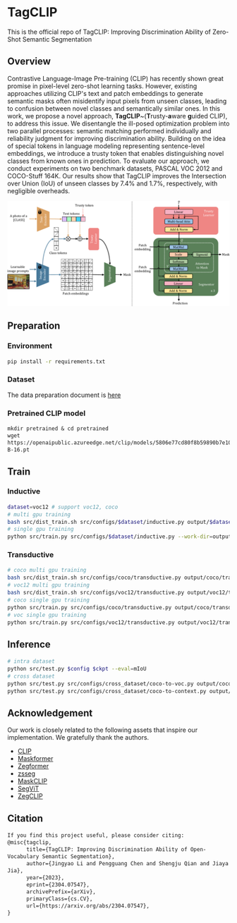 # TagCLIP
This is the official repo of TagCLIP: Improving Discrimination Ability of Zero-Shot Semantic Segmentation

## Overview
Contrastive Language-Image Pre-training (CLIP) has recently shown great promise in pixel-level zero-shot learning tasks. However, existing approaches utilizing CLIP's text and patch embeddings to generate semantic masks often misidentify input pixels from unseen classes, leading to confusion between novel classes and semantically similar ones. In this work, we propose a novel approach, **TagCLIP**~(**T**rusty-**a**ware **g**uided CLIP), to address this issue. We disentangle the ill-posed optimization problem into two parallel processes: semantic matching performed individually and reliability judgment for improving discrimination ability. Building on the idea of special tokens in language modeling representing sentence-level embeddings, we introduce a trusty token that enables distinguishing novel classes from known ones in prediction. To evaluate our approach, we conduct experiments on two benchmark datasets, PASCAL VOC 2012 and COCO-Stuff 164K. Our results show that TagCLIP improves the Intersection over Union (IoU) of unseen classes by 7.4% and 1.7%, respectively, with negligible overheads.

![Alt text](imgs/framework.png)

## Preparation
### Environment
```bash
pip install -r requirements.txt
```
### Dataset
The data preparation document is [here](https://github.com/open-mmlab/mmsegmentation/blob/master/docs/en/dataset_prepare.md)

### Pretrained CLIP model
```
mkdir pretrained & cd pretrained
wget https://openaipublic.azureedge.net/clip/models/5806e77cd80f8b59890b7e101eabd078d9fb84e6937f9e85e4ecb61988df416f/ViT-B-16.pt
```

## Train
### Inductive
```bash
dataset=voc12 # support voc12, coco
# multi gpu training
bash src/dist_train.sh src/configs/$dataset/inductive.py output/$dataset/inductive
# single gpu training
python src/train.py src/configs/$dataset/inductive.py --work-dir=output/$dataset/inductive
```
### Transductive
```bash
# coco multi gpu training
bash src/dist_train.sh src/configs/coco/transductive.py output/coco/transductive --load-from=output/coco/inductive/iter_40000.pth
# voc12 multi gpu training
bash src/dist_train.sh src/configs/voc12/transductive.py output/voc12/transductive --load-from=output/voc12/transductive/iter_10000.pth
# coco single gpu training
python src/train.py src/configs/coco/transductive.py output/coco/transductive --load-from=output/coco/inductive/iter_40000.pth
# voc single gpu training
python src/train.py src/configs/voc12/transductive.py output/voc12/transductive --load-from=output/voc12/transductive/iter_10000.pth
```

## Inference
```bash
# intra dataset
python src/test.py $config $ckpt --eval=mIoU
# cross dataset
python src/test.py src/configs/cross_dataset/coco-to-voc.py output/coco/inductive/iter_80000.pth --eval=mIoU
python src/test.py src/configs/cross_dataset/coco-to-context.py output/coco/inductive/iter_80000.pth --eval=mIoU
```

## Acknowledgement
Our work is closely related to the following assets that inspire our implementation. We gratefully thank the authors. 

 - [CLIP](https://github.com/openai/CLIP)
 - [Maskformer](https://bowenc0221.github.io/maskformer)
 - [Zegformer](https://github.com/dingjiansw101/ZegFormer)
 - [zsseg](https://github.com/MendelXu/zsseg.baseline)
 - [MaskCLIP](https://github.com/chongzhou96/MaskCLIP)
 - [SegViT](https://github.com/zbwxp/SegVit)
 - [ZegCLIP](https://github.com/ZiqinZhou66/ZegCLIP)

## Citation
```
If you find this project useful, please consider citing:
@misc{tagclip,
      title={TagCLIP: Improving Discrimination Ability of Open-Vocabulary Semantic Segmentation}, 
      author={Jingyao Li and Pengguang Chen and Shengju Qian and Jiaya Jia},
      year={2023},
      eprint={2304.07547},
      archivePrefix={arXiv},
      primaryClass={cs.CV},
      url={https://arxiv.org/abs/2304.07547}, 
}
```